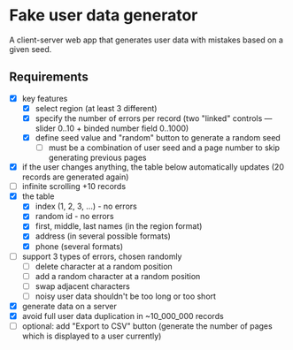 # Fake user data generator

A client-server web app that generates user data with mistakes based on a given seed.

## Requirements

- [x] key features
  - [x] select region (at least 3 different)
  - [x] specify the number of errors per record (two "linked" controls — slider 0..10 + binded number field 0..1000)
  - [x] define seed value and "random" button to generate a random seed
    - [ ] must be a combination of user seed and a page number to skip generating previous pages
- [x] if the user changes anything, the table below automatically updates (20 records are generated again)
- [ ] infinite scrolling +10 records
- [x] the table
  - [x] index (1, 2, 3, ...) - no errors
  - [x] random id - no errors
  - [x] first, middle, last names (in the region format)
  - [x] address (in several possible formats)
  - [x] phone (several formats)
- [ ] support 3 types of errors, chosen randomly
  - [ ] delete character at a random position
  - [ ] add a random character at a random position
  - [ ] swap adjacent characters
  - [ ] noisy user data shouldn't be too long or too short
- [x] generate data on a server
- [x] avoid full user data duplication in ~10_000_000 records
- [ ] optional: add "Export to CSV" button (generate the number of pages which is displayed to a user currently)
